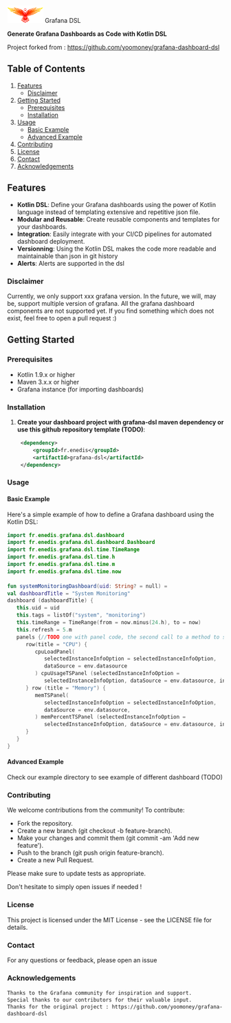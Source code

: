 <!--
  ~ SPDX-FileCopyrightText: 2023-2025 Enedis
  ~
  ~ SPDX-License-Identifier: MIT
  ~
  -->
<img src="/src/docs/bird.png" height="40"> Grafana DSL

**Generate Grafana Dashboards as Code with Kotlin DSL**

Project forked from : https://github.com/yoomoney/grafana-dashboard-dsl

## Table of Contents

1. [Features](#features)
   - [Disclaimer](#Disclaimer)
2. [Getting Started](#getting-started)
    - [Prerequisites](#prerequisites)
    - [Installation](#installation)
3. [Usage](#usage)
    - [Basic Example](#basic-example)
    - [Advanced Example](#advanced-example)
4. [Contributing](#contributing)
5. [License](#license)
6. [Contact](#contact)
7. [Acknowledgements](#acknowledgements)

## Features

- **Kotlin DSL**: Define your Grafana dashboards using the power of Kotlin language instead of templating extensive and repetitive json file.
- **Modular and Reusable**: Create reusable components and templates for your dashboards.
- **Integration**: Easily integrate with your CI/CD pipelines for automated dashboard deployment.
- **Versionning**: Using the Kotlin DSL makes the code more readable and maintainable than json in git history
- **Alerts**: Alerts are supported in the dsl

### Disclaimer

Currently, we only support xxx grafana version. In the future, we will, may be, support multiple version of grafana.
 All the grafana dashboard components are not supported yet. If you find something which does not exist, feel free to open a pull request :)

## Getting Started

### Prerequisites

- Kotlin 1.9.x or higher
- Maven 3.x.x or higher
- Grafana instance (for importing dashboards)

### Installation

1. **Create your dashboard project with grafana-dsl maven dependency or use this github repository template (TODO)**:
   ```xml
    <dependency>
        <groupId>fr.enedis</groupId>
        <artifactId>grafana-dsl</artifactId>
    </dependency>

### Usage

#### Basic Example

Here's a simple example of how to define a Grafana dashboard using the Kotlin DSL:

```kotlin
import fr.enedis.grafana.dsl.dashboard
import fr.enedis.grafana.dsl.dashboard.Dashboard
import fr.enedis.grafana.dsl.time.TimeRange
import fr.enedis.grafana.dsl.time.h
import fr.enedis.grafana.dsl.time.m
import fr.enedis.grafana.dsl.time.now

fun systemMonitoringDashboard(uid: String? = null) =
val dashboardTitle = "System Monitoring"
dashboard (dashboardTitle) {
   this.uid = uid
   this.tags = listOf("system", "monitoring")
   this.timeRange = TimeRange(from = now.minus(24.h), to = now)
   this.refresh = 5.m
   panels {//TODO one with panel code, the second call to a method to show reusability
      row(title = "CPU") {
         cpuLoadPanel(
            selectedInstanceInfoOption = selectedInstanceInfoOption,
            dataSource = env.datasource
         ) cpuUsageTSPanel (selectedInstanceInfoOption =
            selectedInstanceInfoOption, dataSource = env.datasource, ins = ins, envName = env.name)
      } row (title = "Memory") {
         memTSPanel(
            selectedInstanceInfoOption = selectedInstanceInfoOption,
            dataSource = env.datasource,
         ) memPercentTSPanel (selectedInstanceInfoOption =
            selectedInstanceInfoOption, dataSource = env.datasource, ins = ins, envName = env.name)
      }
   }
}


```
#### Advanced Example

Check our example directory to see example of different dashboard (TODO)

### Contributing

We welcome contributions from the community! To contribute:

- Fork the repository.
- Create a new branch (git checkout -b feature-branch).
- Make your changes and commit them (git commit -am 'Add new feature').
- Push to the branch (git push origin feature-branch).
- Create a new Pull Request.

Please make sure to update tests as appropriate.

Don't hesitate to simply open issues if needed !

### License

This project is licensed under the MIT License - see the LICENSE file for details.

###  Contact

For any questions or feedback, please open an issue

###  Acknowledgements

    Thanks to the Grafana community for inspiration and support.
    Special thanks to our contributors for their valuable input.
    Thanks for the original project : https://github.com/yoomoney/grafana-dashboard-dsl

